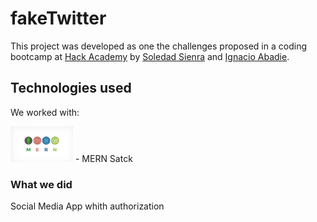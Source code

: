 # fakeTwitter

This project was developed as one the challenges proposed in a coding bootcamp at [Hack Academy](https://ha.edu.uy/) by [Soledad Sienra](https://github.com/solesienra/) and [Ignacio Abadie](https://github.com/MateSeco/). 

## Technologies used
We worked with:

<img src="/src/MERN-Stack.jpg" alt="MERN" width="100" padding-top="200px"/> - MERN Satck

### What we did

Social Media App whith authorization


